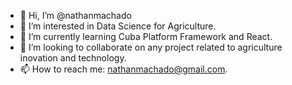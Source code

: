 - 👋 Hi, I’m @nathanmachado
- 👀 I’m interested in Data Science for Agriculture. 
- 🌱 I’m currently learning Cuba Platform Framework and React. 
- 💞️ I’m looking to collaborate on any project related to agriculture inovation and technology. 
- 📫 How to reach me: nathanmachado@gmail.com. 

<!---
nathanmachado/nathanmachado is a ✨ special ✨ repository because its `README.md` (this file) appears on your GitHub profile.
You can click the Preview link to take a look at your changes.
--->
